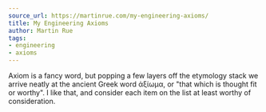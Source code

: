 ```yaml
---
source_url: https://martinrue.com/my-engineering-axioms/
title: My Engineering Axioms
author: Martin Rue
tags:
- engineering
- axioms
---
```

Axiom is a fancy word, but popping a few layers off the etymology stack we arrive neatly at the ancient Greek word ἀξίωμα, or "that which is thought fit or worthy". I like that, and consider each item on the list at least worthy of consideration.
